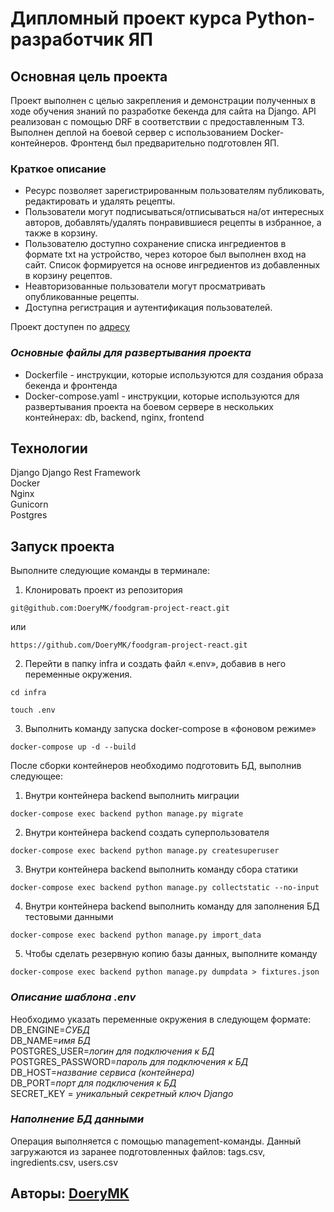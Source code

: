 # Дипломный проект курса Python-разработчик ЯП

## **Основная цель проекта**

Проект выполнен с целью закрепления и демонстрации полученных в ходе обучения 
знаний по разработке бекенда для сайта на Django. API реализован с 
помощью DRF в соответствии с предоставленным ТЗ. 
Выполнен деплой на боевой сервер с использованием Docker-контейнеров.
Фронтенд был предварительно подготовлен ЯП.

###  **Краткое описание**
- Ресурс позволяет зарегистрированным пользователям публиковать, редактировать и удалять рецепты.
- Пользователи могут подписываться/отписываться на/от интересных авторов, добавлять/удалять понравившиеся рецепты в избранное, а также в корзину. 
- Пользователю доступно сохранение списка ингредиентов в формате txt на устройство, через которое был выполнен вход на сайт. 
Список формируется на основе ингредиентов из добавленных в корзину рецептов.
- Неавторизованные пользователи могут просматривать опубликованные рецепты.
- Доступна регистрация и аутентификация пользователей.

Проект доступен по [адресу](http://ypyield.ddns.net/)

### _Основные файлы для развертывания проекта_  
- Dockerfile - инструкции, которые используются для создания образа бекенда и фронтенда 
- Docker-compose.yaml - инструкции, которые используются для развертывания проекта на боевом сервере в нескольких контейнерах: db, backend, nginx, frontend  

## **Технологии**
Django
Django Rest Framework  
Docker  
Nginx  
Gunicorn  
Postgres  

## **Запуск проекта**
Выполните следующие команды в терминале:

1. Клонировать проект из репозитория
```
git@github.com:DoeryMK/foodgram-project-react.git
```
или
```
https://github.com/DoeryMK/foodgram-project-react.git
```
2. Перейти в папку infra и создать файл «.env», добавив в него переменные окружения. 
```
cd infra
```
```
touch .env
```
3. Выполнить команду запуска docker-compose в «фоновом режиме»
```
docker-compose up -d --build
```
После сборки контейнеров необходимо подготовить БД, выполнив следующее:

1. Внутри контейнера backend выполнить миграции
```
docker-compose exec backend python manage.py migrate
```
2. Внутри контейнера backend создать суперпользователя
```
docker-compose exec backend python manage.py createsuperuser
```
3. Внутри контейнера backend выполнить команду сбора статики
```
docker-compose exec backend python manage.py collectstatic --no-input 
```
4. Внутри контейнера backend выполнить команду для заполнения БД тестовыми данными
```
docker-compose exec backend python manage.py import_data
```
5. Чтобы сделать резервную копию базы данных, выполните команду
```
docker-compose exec backend python manage.py dumpdata > fixtures.json
```

### _Описание шаблона .env_
Необходимо указать переменные окружения в следующем формате:
DB_ENGINE=*СУБД*  
DB_NAME=*имя БД*  
POSTGRES_USER=*логин для подключения к БД*  
POSTGRES_PASSWORD=*пароль для подключения к БД*  
DB_HOST=*название сервиса (контейнера)*  
DB_PORT=*порт для подключения к БД*  
SECRET_KEY = *уникальный секретный ключ Django*  

### _Наполнение БД данными_ 
Операция выполняется с помощью management-команды. 
Данный загружаются из заранее подготовленных файлов: tags.csv, ingredients.csv, users.csv


## Авторы: [DoeryMK](https://github.com/DoeryMK) 